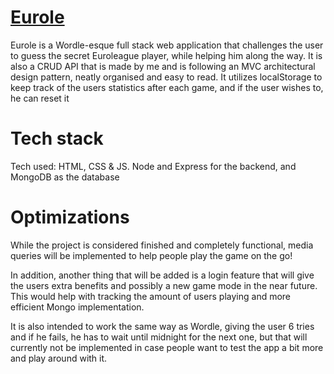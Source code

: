 # [Eurole](https://eurole-game.cyclic.app/)

Eurole is a Wordle-esque full stack web application that challenges the user to guess the secret Euroleague player, while helping him along  the way.
It is also a CRUD API that is made by me and is following an MVC architectural design pattern, neatly organised and easy to read. 
It utilizes localStorage to keep track of the users statistics after each game, and if the user wishes to, he can reset it


# Tech stack

Tech used: HTML, CSS & JS. Node and Express for the backend, and MongoDB as the database

# Optimizations

While the project is considered finished and completely functional, media queries will be implemented to help people play the game on the go!

In addition, another thing that will be added is a login feature that will give the users extra benefits and possibly a new game mode in the near future. This would help with tracking the amount of users playing and more efficient Mongo implementation.

It is also intended to work the same way as Wordle, giving the user 6 tries and if he fails, he has to wait until midnight for the next one, but that will currently not be implemented in case people want to test the app a bit more and play around with it.

